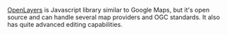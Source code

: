 [OpenLayers](http://www.openlayers.org) is Javascript library similar to Google Maps, but it's open source and can handle several map providers and OGC standards. It also has quite advanced editing capabilities.